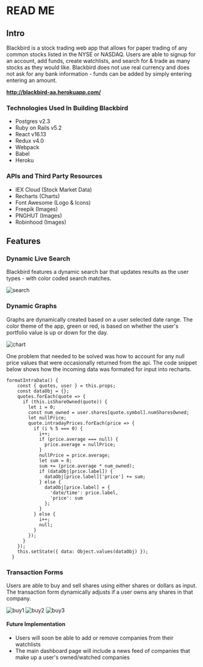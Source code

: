 # READ ME
## Intro
Blackbird is a stock trading web app that allows for paper trading of any common stocks listed in the NYSE or NASDAQ. Users are able to signup for an account, add funds, create watchlists, and search for & trade as many stocks as they would like. Blackbird does not use real currency and does not ask for any bank information - funds can be added by simply entering entering an amount.

**http://blackbird-aa.herokuapp.com/**

### Technologies Used In Building Blackbird
* Postgres v2.3
* Ruby on Rails v5.2
* React v16.13
* Redux v4.0
* Webpack
* Babel
* Heroku

### APIs and Third Party Resources
* IEX Cloud (Stock Market Data)
* Recharts  (Charts)
* Font Awesome (Logo & Icons)
* Freepik (Images)
* PNGHUT (Images)
* Robinhood (Images)

## Features
### Dynamic Live Search
Blackbird features a dynamic search bar that updates results as the user types - with color coded search matches. 

![search](https://github.com/troubadour10/Blackbird/blob/master/app/assets/images/search-ss.png "Search Results")

### Dynamic Graphs
Graphs are dynamically created based on a user selected date range. The color theme of the app, green or red, is based on whether the user's portfolio value is up or down for the day.

![chart](https://media.giphy.com/media/J1BT9MYI9jmZKJsdSt/giphy.gif)

One problem that needed to be solved was how to account for any null price values that were occasionally returned from the api. The code snippet below shows how the incoming data was formated for input into recharts.

```
formatIntraData() {
    const { quotes, user } = this.props;
    const dataObj = {};
    quotes.forEach(quote => {
      if (this.isShareOwned(quote)) {
        let i = 0;
        const num_owned = user.shares[quote.symbol].numSharesOwned;
        let nullPrice;
        quote.intradayPrices.forEach(price => {
          if (i % 5 === 0) {
            i++;
            if (price.average === null) {
              price.average = nullPrice;
            }
            nullPrice = price.average;   
            let sum = 0;
            sum += (price.average * num_owned);
            if (dataObj[price.label]) {
              dataObj[price.label]['price'] += sum;
            } else {
              dataObj[price.label] = {
                'date/time': price.label,
                'price': sum
              };
            }
          } else {
            i++;
            null;
          }
        });
      }
    });
    this.setState({ data: Object.values(dataObj) });
  }
```

### Transaction Forms
Users are able to buy and sell shares using either shares or dollars as input. The transaction form dynamically adjusts if a user owns any shares in that company.

![buy1](https://github.com/troubadour10/Blackbird/blob/master/app/assets/images/buy1.png)
![buy2](https://github.com/troubadour10/Blackbird/blob/master/app/assets/images/buy2.png)
![buy3](https://github.com/troubadour10/Blackbird/blob/master/app/assets/images/buy3.png)

#### Future Implementation
* Users will soon be able to add or remove companies from their watchlists
* The main dashboard page will include a news feed of companies that make up a user's owned/watched companies
